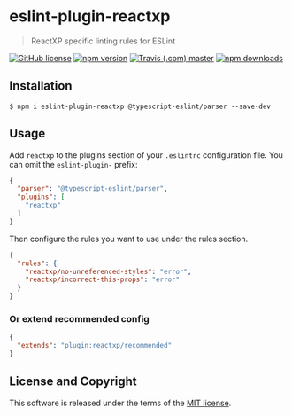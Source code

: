 # eslint-plugin-reactxp

> ReactXP specific linting rules for ESLint

[![GitHub license](https://img.shields.io/badge/license-MIT-blue.svg?style=flat-square)](https://github.com/a-tarasyuk/eslint-plugin-reactxp/blob/master/LICENSE) [![npm version](https://img.shields.io/npm/v/eslint-plugin-reactxp.svg?style=flat-square)](https://www.npmjs.com/package/eslint-plugin-reactxp) [![Travis (.com) master](https://img.shields.io/travis/com/a-tarasyuk/eslint-plugin-reactxp?style=flat-square)](https://travis-ci.com/a-tarasyuk/eslint-plugin-reactxp) [![npm downloads](https://img.shields.io/npm/dm/eslint-plugin-reactxp.svg?style=flat-square)](https://www.npmjs.com/package/eslint-plugin-reactxp)

## Installation

```
$ npm i eslint-plugin-reactxp @typescript-eslint/parser --save-dev
```

## Usage

Add `reactxp` to the plugins section of your `.eslintrc` configuration file. You can omit the `eslint-plugin-` prefix:

```json
{
  "parser": "@typescript-eslint/parser",
  "plugins": [
    "reactxp"
  ]
}
```

Then configure the rules you want to use under the rules section.

```json
{
  "rules": {
    "reactxp/no-unreferenced-styles": "error",
    "reactxp/incorrect-this-props": "error"
  }
}
```

### Or extend recommended config

```json
{
  "extends": "plugin:reactxp/recommended"
}
```

## License and Copyright

This software is released under the terms of the [MIT license](https://github.com/a-tarasyuk/eslint-plugin-reactxp/blob/master/LICENSE.md).

